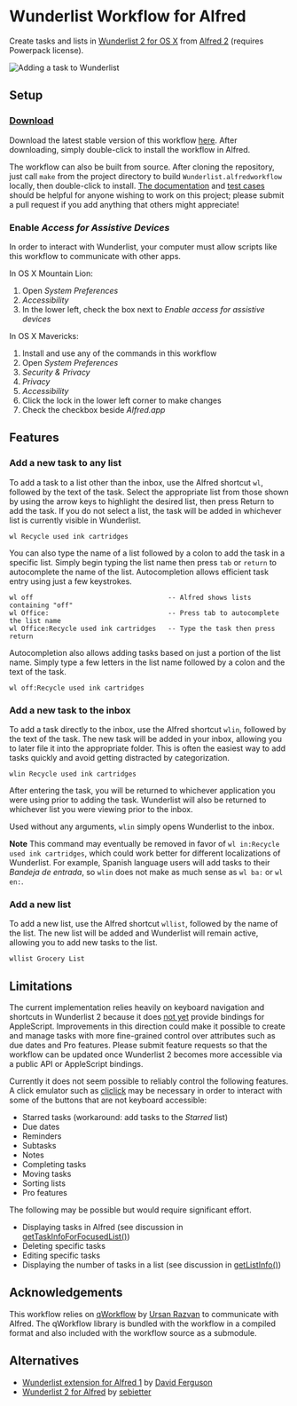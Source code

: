 Wunderlist Workflow for Alfred
==========================

Create tasks and lists in [Wunderlist 2 for OS X](http://appstore.com/mac/Wunderlist) from [Alfred 2](http://www.alfredapp.com/) (requires Powerpack license).

![Adding a task to Wunderlist](https://raw.github.com/idpaterson/alfred-wunderlist-workflow/gh-pages/images/screenshots/add_task_to_list.jpg)

Setup
-----

### [Download](https://raw.github.com/idpaterson/alfred-wunderlist-workflow/master/Wunderlist.alfredworkflow)

Download the latest stable version of this workflow [here](https://raw.github.com/idpaterson/alfred-wunderlist-workflow/master/Wunderlist.alfredworkflow). After downloading, simply double-click to install the workflow in Alfred. 

The workflow can also be built from source. After cloning the repository, just call `make` from the project directory to build `Wunderlist.alfredworkflow` locally, then double-click to install. [The documentation](http://idpaterson.github.io/alfred-wunderlist-workflow/) and [test cases](TESTING.md) should be helpful for anyone wishing to work on this project; please submit a pull request if you add anything that others might appreciate!

### Enable *Access for Assistive Devices*
In order to interact with Wunderlist, your computer must allow scripts like this workflow to communicate with other apps.

In OS X Mountain Lion:

1. Open *System Preferences*
2. *Accessibility*
3. In the lower left, check the box next to *Enable access for assistive devices*

In OS X Mavericks:

1. Install and use any of the commands in this workflow
2. Open *System Preferences*
3. *Security & Privacy*
4. *Privacy*
5. *Accessibility*
6. Click the lock in the lower left corner to make changes
7. Check the checkbox beside *Alfred.app* 

Features
--------

### Add a new task to any list

To add a task to a list other than the inbox, use the Alfred shortcut `wl`, followed by the text of the task. Select the appropriate list from those shown by using the arrow keys to highlight the desired list, then press Return to add the task. If you do not select a list, the task will be added in whichever list is currently visible in Wunderlist.

	wl Recycle used ink cartridges

You can also type the name of a list followed by a colon to add the task in a specific list. Simply begin typing the list name then press `tab` or `return` to autocomplete the name of the list. Autocompletion allows efficient task entry using just a few keystrokes.

	wl off                                  -- Alfred shows lists containing "off"
	wl Office:                              -- Press tab to autocomplete the list name
	wl Office:Recycle used ink cartridges   -- Type the task then press return

Autocompletion also allows adding tasks based on just a portion of the list name. Simply type a few letters in the list name followed by a colon and the text of the task.

	wl off:Recycle used ink cartridges

### Add a new task to the inbox

To add a task directly to the inbox, use the Alfred shortcut `wlin`, followed by the text of the task. The new task will be added in your inbox, allowing you to later file it into the appropriate folder. This is often the easiest way to add tasks quickly and avoid getting distracted by categorization.

	wlin Recycle used ink cartridges

After entering the task, you will be returned to whichever application you were using prior to adding the task. Wunderlist will also be returned to whichever list you were viewing prior to the inbox. 

Used without any arguments, `wlin` simply opens Wunderlist to the inbox. 

**Note** This command may eventually be removed in favor of `wl in:Recycle used ink cartridges`, which could work better for different localizations of Wunderlist. For example, Spanish language users will add tasks to their *Bandeja de entrada*, so `wlin` does not make as much sense as `wl ba:` or `wl en:`.

### Add a new list 

To add a new list, use the Alfred shortcut `wllist`, followed by the name of the list. The new list will be added and Wunderlist will remain active, allowing you to add new tasks to the list.

	wllist Grocery List

Limitations
-----------

The current implementation relies heavily on keyboard navigation and shortcuts in Wunderlist 2 because it does [not yet](http://www.alfredforum.com/topic/1302-workflow-for-wunderlist-2/?p=8074) provide bindings for AppleScript. Improvements in this direction could make it possible to create and manage tasks with more fine-grained control over attributes such as due dates and Pro features. Please submit feature requests so that the workflow can be updated once Wunderlist 2 becomes more accessible via a public API or AppleScript bindings.

Currently it does not seem possible to reliably control the following features. A click emulator such as [cliclick](http://www.bluem.net/en/mac/cliclick/) may be necessary in order to interact with some of the buttons that are not keyboard accessible:
* Starred tasks (workaround: add tasks to the *Starred* list)
* Due dates
* Reminders
* Subtasks
* Notes
* Completing tasks
* Moving tasks
* Sorting lists
* Pro features

The following may be possible but would require significant effort.
* Displaying tasks in Alfred (see discussion in [getTaskInfoForFocusedList()](http://idpaterson.github.io/alfred-wunderlist-workflow/index.html#//apple_ref/applescript/func/getTaskInfoForFocusedList))
* Deleting specific tasks
* Editing specific tasks
* Displaying the number of tasks in a list (see discussion in [getListInfo()](http://idpaterson.github.io/alfred-wunderlist-workflow/index.html#//apple_ref/applescript/func/getListInfo))

Acknowledgements
----------------

This workflow relies on [qWorkflow](https://github.com/qlassiqa/qWorkflow) by [Ursan Razvan](https://github.com/qlassiqa) to communicate with Alfred. The qWorkflow library is bundled with the workflow in a compiled format and also included with the workflow source as a submodule.

Alternatives
------------

* [Wunderlist extension for Alfred 1](https://github.com/jdfwarrior/Wunderlist) by [David Ferguson](https://github.com/jdfwarrior)
* [Wunderlist 2 for Alfred](https://github.com/sebietter/Wunderlist-2-for-Alfred) by [sebietter](https://github.com/sebietter)